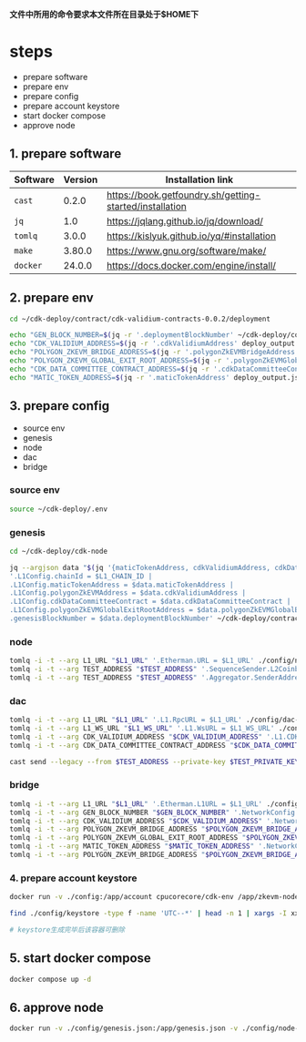 **文件中所用的命令要求本文件所在目录处于$HOME下**

# steps
- prepare software
- prepare env
- prepare config
- prepare account keystore
- start docker compose
- approve node

## 1. prepare software
| Software | Version | Installation link |
| --- | --- | --- |
| `cast` | 0.2.0 | https://book.getfoundry.sh/getting-started/installation |
| `jq` | 1.0 | https://jqlang.github.io/jq/download/ |
| `tomlq` | 3.0.0 | https://kislyuk.github.io/yq/#installation |
| `make` | 3.80.0 | https://www.gnu.org/software/make/ |
| `docker` | 24.0.0 | https://docs.docker.com/engine/install/ |

## 2. prepare env
```bash
cd ~/cdk-deploy/contract/cdk-validium-contracts-0.0.2/deployment

echo "GEN_BLOCK_NUMBER=$(jq -r '.deploymentBlockNumber' ~/cdk-deploy/contract/cdk-validium-contracts-0.0.2/deployment/deploy_output.json)" >> ~/cdk-deploy/.env
echo "CDK_VALIDIUM_ADDRESS=$(jq -r '.cdkValidiumAddress' deploy_output.json)" >> ~/cdk-deploy/.env
echo "POLYGON_ZKEVM_BRIDGE_ADDRESS=$(jq -r '.polygonZkEVMBridgeAddress' deploy_output.json)" >> ~/cdk-deploy/.env
echo "POLYGON_ZKEVM_GLOBAL_EXIT_ROOT_ADDRESS=$(jq -r '.polygonZkEVMGlobalExitRootAddress' deploy_output.json)" >> ~/cdk-deploy/.env
echo "CDK_DATA_COMMITTEE_CONTRACT_ADDRESS=$(jq -r '.cdkDataCommitteeContract' deploy_output.json)" >> ~/cdk-deploy/.env
echo "MATIC_TOKEN_ADDRESS=$(jq -r '.maticTokenAddress' deploy_output.json)" >> ~/cdk-deploy/.env
```

## 3. prepare config
- source env
- genesis
- node
- dac
- bridge

### source env
```bash
source ~/cdk-deploy/.env
```

### genesis
```bash
cd ~/cdk-deploy/cdk-node

jq --argjson data "$(jq '{maticTokenAddress, cdkValidiumAddress, cdkDataCommitteeContract, polygonZkEVMGlobalExitRootAddress, deploymentBlockNumber}' ~/cdk-deploy/contract/cdk-validium-contracts-0.0.2/deployment/deploy_output.json)" \
'.L1Config.chainId = $L1_CHAIN_ID | 
.L1Config.maticTokenAddress = $data.maticTokenAddress | 
.L1Config.polygonZkEVMAddress = $data.cdkValidiumAddress | 
.L1Config.cdkDataCommitteeContract = $data.cdkDataCommitteeContract | 
.L1Config.polygonZkEVMGlobalExitRootAddress = $data.polygonZkEVMGlobalExitRootAddress | 
.genesisBlockNumber = $data.deploymentBlockNumber' ~/cdk-deploy/contract/cdk-validium-contracts-0.0.2/deployment/genesis.json > ./config/genesis.json
```

### node
```bash
tomlq -i -t --arg L1_URL "$L1_URL" '.Etherman.URL = $L1_URL' ./config/node-config.toml
tomlq -i -t --arg TEST_ADDRESS "$TEST_ADDRESS" '.SequenceSender.L2Coinbase = $TEST_ADDRESS' ./config/node-config.toml
tomlq -i -t --arg TEST_ADDRESS "$TEST_ADDRESS" '.Aggregator.SenderAddress = $TEST_ADDRESS' ./config/node-config.toml
```

### dac
```bash
tomlq -i -t --arg L1_URL "$L1_URL" '.L1.RpcURL = $L1_URL' ./config/dac-config.toml
tomlq -i -t --arg L1_WS_URL "$L1_WS_URL" '.L1.WsURL = $L1_WS_URL' ./config/dac-config.toml
tomlq -i -t --arg CDK_VALIDIUM_ADDRESS "$CDK_VALIDIUM_ADDRESS" '.L1.CDKValidiumAddress = $CDK_VALIDIUM_ADDRESS' ./config/dac-config.toml
tomlq -i -t --arg CDK_DATA_COMMITTEE_CONTRACT_ADDRESS "$CDK_DATA_COMMITTEE_CONTRACT_ADDRESS" '.L1.DataCommitteeAddress = $CDK_DATA_COMMITTEE_CONTRACT_ADDRESS' ./config/dac-config.toml
```

```bash
cast send --legacy --from $TEST_ADDRESS --private-key $TEST_PRIVATE_KEY --rpc-url $L1_URL $CDK_DATA_COMMITTEE_CONTRACT_ADDRESS 'function setupCommittee(uint256 _requiredAmountOfSignatures, string[] urls, bytes addrsBytes) returns()' 1 '["http://localhost:8444"]' $TEST_ADDRESS
```

### bridge
```bash
tomlq -i -t --arg L1_URL "$L1_URL" '.Etherman.L1URL = $L1_URL' ./config/bridge-config.toml
tomlq -i -t --arg GEN_BLOCK_NUMBER "$GEN_BLOCK_NUMBER" '.NetworkConfig.GenBlockNumber = $GEN_BLOCK_NUMBER' ./configbridge-config.toml
tomlq -i -t --arg CDK_VALIDIUM_ADDRESS "$CDK_VALIDIUM_ADDRESS" '.NetworkConfig.PolygonZkEVMAddress = $CDK_VALIDIUM_ADDRESS' ./config/bridge-config.toml
tomlq -i -t --arg POLYGON_ZKEVM_BRIDGE_ADDRESS "$POLYGON_ZKEVM_BRIDGE_ADDRESS" '.NetworkConfig.PolygonBridgeAddress = $POLYGON_ZKEVM_BRIDGE_ADDRESS' ./config/bridge-config.toml
tomlq -i -t --arg POLYGON_ZKEVM_GLOBAL_EXIT_ROOT_ADDRESS "$POLYGON_ZKEVM_GLOBAL_EXIT_ROOT_ADDRESS" '.NetworkConfig.PolygonZkEVMGlobalExitRootAddress = $POLYGON_ZKEVM_GLOBAL_EXIT_ROOT_ADDRESS' ./config/bridge-config.toml
tomlq -i -t --arg MATIC_TOKEN_ADDRESS "$MATIC_TOKEN_ADDRESS" '.NetworkConfig.MaticTokenAddress = $MATIC_TOKEN_ADDRESS' ./config/bridge-config.toml
tomlq -i -t --arg POLYGON_ZKEVM_BRIDGE_ADDRESS "$POLYGON_ZKEVM_BRIDGE_ADDRESS" '.NetworkConfig.L2PolygonBridgeAddresses = [$POLYGON_ZKEVM_BRIDGE_ADDRESS]' ./config/bridge-config.toml
```

### 4. prepare account keystore
```bash
docker run -v ./config:/app/account cpucorecore/cdk-env /app/zkevm-node encryptKey --pk=$TEST_PRIVATE_KEY --pw="testonly" --output=/app/account/keystore

find ./config/keystore -type f -name 'UTC--*' | head -n 1 | xargs -I xxx mv xxx ./config/account.key

# keystore生成完毕后该容器可删除
```

## 5. start docker compose
```bash
docker compose up -d
```

## 6. approve node
```bash
docker run -v ./config/genesis.json:/app/genesis.json -v ./config/node-config.toml:/app/node-config.toml -v ./config/account.key:/app/account.key cpucorecore/cdk-env /app/zkevm-node approve --network custom --custom-network-file /app/genesis.json --cfg /app/node-config.toml --amount 1000000000000000000000000000 --password "testonly" --yes --key-store-path /app/account.key
```